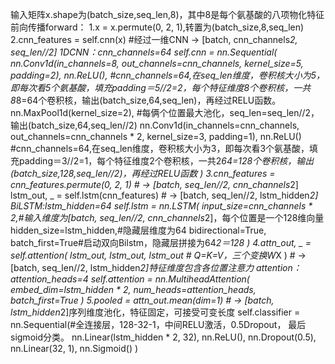 输入矩阵x.shape为(batch_size,seq_len,8)，其中8是每个氨基酸的八项物化特征
前向传播forward：
1.x = x.permute(0, 2, 1),转置为(batch_size,8,seq_len)
2.cnn_features = self.cnn(x)  #经过一维CNN -> [batch, cnn_channels*2, seq_len//2]
1DCNN：cnn_channels=64
self.cnn = nn.Sequential(
            nn.Conv1d(in_channels=8, out_channels=cnn_channels, kernel_size=5, padding=2),
            nn.ReLU(),
            #cnn_channels=64,在seq_len维度，卷积核大小为5，即每次看5个氨基酸，填充padding＝5//2=2，每个特征维度8个卷积核，一共8*8=64个卷积核，输出(batch_size,64,seq_len)，再经过RELU函数。
            nn.MaxPool1d(kernel_size=2),
            #每俩个位置最大池化，seq_len=seq_len//2，输出(batch_size,64,seq_len//2)
            nn.Conv1d(in_channels=cnn_channels, out_channels=cnn_channels * 2, kernel_size=3, padding=1),
            nn.ReLU()
            #cnn_channels=64,在seq_len维度，卷积核大小为3，即每次看3个氨基酸，填充padding＝3//2=1，每个特征维度2个卷积核，一共2*64=128个卷积核，输出(batch_size,128,seq_len//2)，再经过RELU函数
        )
3.cnn_features = cnn_features.permute(0, 2, 1)  # -> [batch, seq_len//2, cnn_channels*2]
lstm_out, _ = self.lstm(cnn_features)  # -> [batch, seq_len//2, lstm_hidden*2]
BiLSTM:lstm_hidden=64
self.lstm = nn.LSTM(
            input_size=cnn_channels * 2,#输入维度为[batch, seq_len//2, cnn_channels*2]，每个位置是一个128维向量
            hidden_size=lstm_hidden,#隐藏层维度为64
            bidirectional=True,
            batch_first=True#启动双向Bilstm，隐藏层拼接为64*2＝128
        )
4.attn_out, _ = self.attention(
            lstm_out, lstm_out, lstm_out  # Q=K=V，三个变换W*X
        )  # -> [batch, seq_len//2, lstm_hidden*2]特征维度包含各位置注意力
  attention：attention_heads=4
  self.attention = nn.MultiheadAttention(
            embed_dim=lstm_hidden * 2,
            num_heads=attention_heads,
            batch_first=True
        )
  5.pooled = attn_out.mean(dim=1)  # -> [batch, lstm_hidden*2]序列维度池化，特征固定，可接受可变长度
  self.classifier = nn.Sequential(#全连接层，128-32-1，中间RELU激活，0.5Dropout， 最后sigmoid分类。
            nn.Linear(lstm_hidden * 2, 32),
            nn.ReLU(),
            nn.Dropout(0.5),
            nn.Linear(32, 1),
            nn.Sigmoid()
        )

